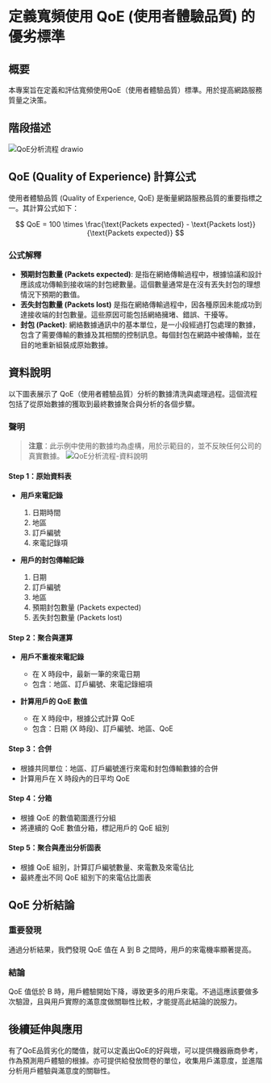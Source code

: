 # 定義寬頻使用 QoE (使用者體驗品質) 的優劣標準

## 概要
本專案旨在定義和評估寬頻使用QoE（使用者體驗品質）標準。用於提高網路服務質量之決策。

## 階段描述
![QoE分析流程 drawio](https://github.com/Beiiscoming/Defining-QoE-Standards-for-Network-Usage/assets/171532457/526ac88c-62a4-40da-a55e-63fefef91268)

## QoE (Quality of Experience) 計算公式

使用者體驗品質 (Quality of Experience, QoE) 是衡量網路服務品質的重要指標之一。其計算公式如下：

$$
QoE = 100 \times \frac{\text{Packets expected} - \text{Packets lost}}{\text{Packets expected}}
$$

### 公式解釋
- **預期封包數量 (Packets expected)**: 是指在網絡傳輸過程中，根據協議和設計應該成功傳輸到接收端的封包總數量。這個數量通常是在沒有丟失封包的理想情況下預期的數值。
- **丟失封包數量 (Packets lost)** 是指在網絡傳輸過程中，因各種原因未能成功到達接收端的封包數量。這些原因可能包括網絡擁堵、錯誤、干擾等。
- **封包 (Packet)**: 網絡數據通訊中的基本單位，是一小段經過打包處理的數據，包含了需要傳輸的數據及其相關的控制訊息。每個封包在網路中被傳輸，並在目的地重新組裝成原始數據。

## 資料說明
以下圖表展示了 QoE（使用者體驗品質）分析的數據清洗與處理過程。這個流程包括了從原始數據的獲取到最終數據聚合與分析的各個步驟。
### 聲明
> **注意**：此示例中使用的數據均為虛構，用於示範目的，並不反映任何公司的真實數據。
![QoE分析流程-資料說明](https://github.com/Beiiscoming/Defining-QoE-Standards-for-Network-Usage/assets/171532457/6adf622a-f6ff-43c4-9ce7-7c60d01fc3db)

#### Step 1：原始資料表
- **用戶來電記錄**
  1. 日期時間
  2. 地區
  3. 訂戶編號
  4. 來電記錄項

- **用戶的封包傳輸記錄**
  1. 日期
  2. 訂戶編號
  3. 地區
  4. 預期封包數量 (Packets expected)
  5. 丟失封包數量 (Packets lost)

#### Step 2：聚合與運算
- **用戶不重複來電記錄**
  - 在 X 時段中，最新一筆的來電日期
  - 包含：地區、訂戶編號、來電記錄細項

- **計算用戶的 QoE 數值**
  - 在 X 時段中，根據公式計算 QoE
  - 包含：日期 (X 時段)、訂戶編號、地區、QoE

#### Step 3：合併
- 根據共同單位：地區、訂戶編號進行來電和封包傳輸數據的合併
- 計算用戶在 X 時段內的日平均 QoE

#### Step 4：分箱
- 根據 QoE 的數值範圍進行分組
- 將連續的 QoE 數值分箱，標記用戶的 QoE 組別

#### Step 5：聚合與產出分析固表
- 根據 QoE 組別，計算訂戶編號數量、來電數及來電佔比
- 最終產出不同 QoE 組別下的來電佔比圖表

## QoE 分析結論

### 重要發現
通過分析結果，我們發現 QoE 值在 A 到 B 之間時，用戶的來電機率顯著提高。

### 結論
 QoE 值低於 B 時，用戶體驗開始下降，導致更多的用戶來電。不過這應該要做多次驗證，且與用戶實際的滿意度做關聯性比較，才能提高此結論的說服力。

## 後續延伸與應用
有了QoE品質劣化的閾值，就可以定義出QoE的好與壞，可以提供機器廠商參考，作為預測用戶體驗的根據。亦可提供給發放問卷的單位，收集用戶滿意度，並進階分析用戶體驗與滿意度的關聯性。
